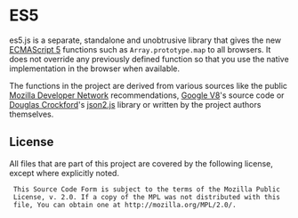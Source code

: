 # ES5
es5.js is a separate, standalone and unobtrusive library that gives the new [ECMAScript 5](http://www.ecma-international.org/publications/standards/Ecma-262.htm) functions such as `Array.prototype.map` to all browsers.
It does not override any previously defined function so that you use the native implementation in the browser when available.

The functions in the project are derived from various sources like the public [Mozilla Developer Network](https://developer.mozilla.org/) recommendations, [Google V8](http://code.google.com/p/v8/)'s source code or [Douglas Crockford](http://www.crockford.com/)'s [json2.js](https://github.com/douglascrockford/JSON-js) library or written by the project authors themselves.

## License
All files that are part of this project are covered by the following license, except where explicitly noted.

     This Source Code Form is subject to the terms of the Mozilla Public 
     License, v. 2.0. If a copy of the MPL was not distributed with this 
     file, You can obtain one at http://mozilla.org/MPL/2.0/. 
